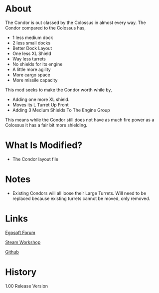 # About

The Condor is out classed by the Colossus in almost every way. The Condor compared to the Colossus has, 

* 1 less medium dock
* 2 less small docks
* Better Dock Layout
* One less XL Shield
* Way less turrets
* No shields for its engine
* A little more agility
* More cargo space
* More missile capacity

This mod seeks to make the Condor worth while by, 

* Adding one more XL shield. 
* Moves its L Turret Up Front
* Adding 3 Medium Shields To The Engine Group

This means while the Condor still does not have as much fire power as a Colossus it has a fair bit more shielding.

# What Is Modified?

* The Condor layout file

# Notes

* Existing Condors will all loose their Large Turrets. Will need to be replaced because existing turrets cannot be moved, only removed.

# Links

[Egosoft Forum](https://forum.egosoft.com/viewtopic.php?f=181&t=419695)

[Steam Workshop](https://steamcommunity.com/sharedfiles/filedetails/?id=1902954509)

[Github](https://github.com/rovermicrover/x4-improved-condor)

# History

1.00 Release Version